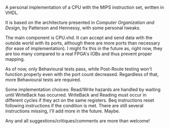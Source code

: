 A personal implementation of a CPU with the MIPS instruction set, written in VHDL. 

It is based on the architecture presented in *Computer Organization and Design*, by Patterson and Hennessy, with some personal tweaks.

The main component is CPU.vhd. It can accept and send data with the outside world with its ports, although there are more ports than necessary (for ease of implementation). I might fix this in the future as, right now, they are too many compared to a real FPGA's IOBs and thus prevent proper mapping.

As of now, only Behavioural tests pass, while Post-Route testing won't function properly even with the port count decreased. Regardless of that, more Behavioural tests are required.

Some implementation choices:
Read/Write hazards are handled by waiting until WriteBack has occurred. WriteBack and Reading must occur in different cycles if they act on the same registers. Beq instructions reset following instructions if the condition is met. There are still several instructions missing, I'll add more in the future. Maybe.

Any and all suggestions/critiques/comments are more than welcome!